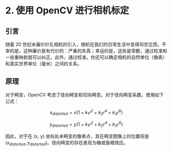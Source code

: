 # 2. 使用 OpenCV 进行相机标定

## 引言

随着 20 世纪末廉价针孔相机的引入，相机在我们的日常生活中变得司空见惯。不幸的是，这种廉价是有代价的：严重的失真；幸运的是，这些是常数，通过校准和一些重映射就可以纠正。此外，通过校准，你还可以确定相机的自然单位（像素）和真实世界单位（毫米）之间的关系。

## 原理

对于畸变，OpenCV 考虑了径向畸变和切向畸变。对于径向畸变系数，使用如下公式：

$$
x_{distorted}=x(1+k_{1}r^{2}+k_{2}r^{4}+k_{3}r^{6})
$$

$$
y_{distorted}=y(1+k_{1}r^{2}+k_{2}r^{4}+k_{3}r^{6})
$$

因此，对于在 (x, y) 坐标处未畸变的像素点，其在畸变图像上的位置将是 $(x_{distorted}, y_{distorted})$。径向畸变的存在表现为桶或鱼眼效应。
